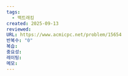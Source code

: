 ```yaml
---
tags:
  - 백트래킹
created: 2025-09-13
reviewed:
URL: https://www.acmicpc.net/problem/15654
반복수: "0"
복습:
중요성:
레이팅:
메모:
---
```

